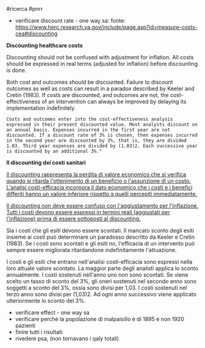 #ricerca #pnrr 
- verificare discount rate - one way sa:
   fonte: https://www.herc.research.va.gov/include/page.asp?id=measure-costs-cea#discounting 

**Discounting healthcare costs**


Discounting should not be confused with adjustment for inflation. All costs should be expressed in real terms (adjusted for inflation) before discounting is done.

Both cost and outcomes should be discounted. Failure to discount outcomes as well as costs can result in a paradox described by Keeler and Cretin (1983). If costs are discounted, and outcomes are not, the cost-effectiveness of an intervention can always be improved by delaying its implementation indefinitely.


```
Costs and outcomes enter into the cost-effectiveness analysis expressed in their present discounted value. Most analysts discount on an annual basis. Expenses incurred in the first year are not discounted. If a discount rate of 3% is chosen, then expenses incurred in the second year are discounted by 3%, that is, they are divided 1.03. Third year expenses are divided by (1.03)2. Each successive year is discounted by an additional 3%."
```


**Il discounting dei costi sanitari**

<u>Il discounting rappresenta la perdita di valore economico che si verifica quando si ritarda l'ottenimento di un beneficio o l'assunzione di un costo. L'analisi costi-efficacia incorpora il dato economico che i costi e i benefici differiti hanno un valore inferiore rispetto a quelli percepiti immediatamente.</u>

<u>Il discounting non deve essere confuso con l'aggiustamento per l'inflazione.</u><u> Tutti i costi devono essere espressi in termini reali (aggiustati per l'inflazione) prima di essere sottoposti al discounting.</u>

Sia i costi che gli esiti devono essere scontati. Il mancato sconto degli esiti insieme ai costi può determinare un paradosso descritto da Keeler e Cretin (1983). Se i costi sono scontati e gli esiti no, l'efficacia di un intervento può sempre essere migliorata ritardandone indefinitamente l'attuazione.

I costi e gli esiti che entrano nell'analisi costi-efficacia sono espressi nella loro attuale valore scontato. La maggior parte degli analisti applica lo sconto annualmente. I costi sostenuti nell'anno uno non sono scontati. Se viene scelto un tasso di sconto del 3%, gli oneri sostenuti nel secondo anno sono soggetti a sconto del 3%, ossia sono divisi per 1,03. I costi sostenuti nel terzo anno sono divisi per (1,03)2. Ad ogni anno successivo viene applicato ulteriormente lo sconto del 3%.


- verificare effect - one way sa
- verificare perchè la popolazione di malpaisillo è di 1895 e non 1920 pazienti
- finire tutti i risultati 
- rivedere psa, (non tornavano i qaly totali)